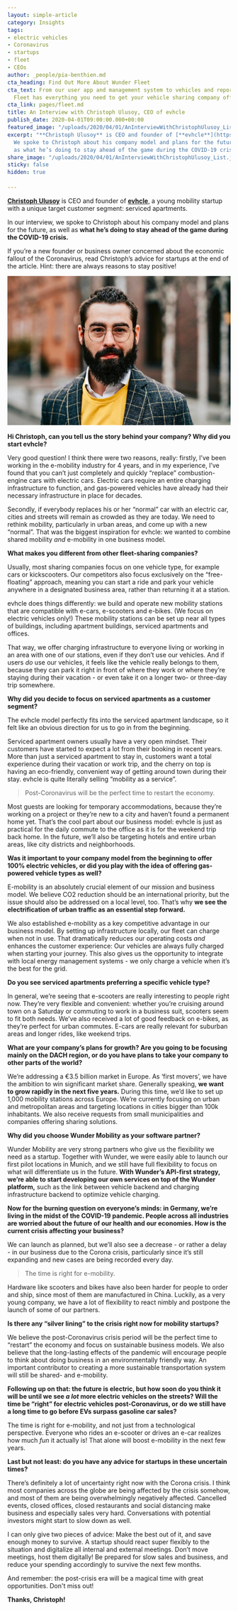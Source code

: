 ```yaml
---
layout: simple-article
category: Insights
tags:
- electric vehicles
- Coronavirus
- startups
- fleet
- CEOs
author: _people/pia-benthien.md
cta_heading: Find Out More About Wunder Fleet
cta_text: From our user app and management system to vehicles and reporting, Wunder
  Fleet has everything you need to get your vehicle sharing company off the ground.
cta_link: pages/fleet.md
title: An Interview with Christoph Ulusoy, CEO of evhcle
publish_date: 2020-04-01T09:00:00.000+00:00
featured_image: "/uploads/2020/04/01/AnInterviewWithChristophUlusoy_List.jpeg"
excerpt: "**Christoph Ulusoy** is CEO and founder of [**evhcle**](https://evhcle.com/).
  We spoke to Christoph about his company model and plans for the future, as well
  as what he’s doing to stay ahead of the game during the COVID-19 crisis."
share_image: "/uploads/2020/04/01/AnInterviewWithChristophUlusoy_List.jpeg"
sticky: false
hidden: true

---
```

[**Christoph Ulusoy**](https://www.linkedin.com/in/christoph-ulusoy-3a888657/) is CEO and founder of [**evhcle**](https://evhcle.com/), a young mobility startup with a unique target customer segment: serviced apartments.

In our interview, we spoke to Christoph about his company model and plans for the future, as well as **what he’s doing to stay ahead of the game during the COVID-19 crisis.** 

If you’re a new founder or business owner concerned about the economic fallout of the Coronavirus, read Christoph’s advice for startups at the end of the article. Hint: there are always reasons to stay positive!

![](/uploads/2020/03/31/ChristophUlusoy_Evhcle_Body.jpeg)

**Hi Christoph, can you tell us the story behind your company? Why did you start evhcle?**

Very good question! I think there were two reasons, really: firstly, I’ve been working in the e-mobility industry for 4 years, and in my experience, I’ve found that you can’t just completely and quickly “replace” combustion-engine cars with electric cars. Electric cars require an entire charging infrastructure to function, and gas-powered vehicles have already had their necessary infrastructure in place for decades.

Secondly, if everybody replaces his or her “normal” car with an electric car, cities and streets will remain as crowded as they are today. We need to rethink mobility, particularly in urban areas, and come up with a new “normal”. That was the biggest inspiration for evhcle: we wanted to combine shared mobility _and_ e-mobility in one business model.

**What makes you different from other fleet-sharing companies?**

Usually, most sharing companies focus on one vehicle type, for example cars or kickscooters. Our competitors also focus exclusively on the “free-floating” approach, meaning you can start a ride and park your vehicle anywhere in a designated business area, rather than returning it at a station.

evhcle does things differently: we build and operate new mobility stations that are compatible with e-cars, e-scooters and e-bikes. (We focus on electric vehicles only!) These mobility stations can be set up near all types of buildings, including apartment buildings, serviced apartments and offices.

That way, we offer charging infrastructure to everyone living or working in an area with one of our stations, even if they don’t use our vehicles. And if users _do_ use our vehicles, it feels like the vehicle really belongs to them, because they can park it right in front of where they work or where they’re staying during their vacation - or even take it on a longer two- or three-day trip somewhere.

**Why did you decide to focus on serviced apartments as a customer segment?**

The evhcle model perfectly fits into the serviced apartment landscape, so it felt like an obvious direction for us to go in from the beginning.

Serviced apartment owners usually have a very open mindset. Their customers have started to expect a lot from their booking in recent years. More than just a serviced apartment to stay in, customers want a total experience during their vacation or work trip, and the cherry on top is having an eco-friendly, convenient way of getting around town during their stay. evhcle is quite literally selling “mobility as a service”.

> Post-Coronavirus will be the perfect time to restart the economy. 

Most guests are looking for temporary accommodations, because they’re working on a project or they’re new to a city and haven’t found a permanent home yet. That’s the cool part about our business model: evhcle is just as practical for the daily commute to the office as it is for the weekend trip back home. In the future, we’ll also be targeting hotels and entire urban areas, like city districts and neighborhoods.

**Was it important to your company model from the beginning to offer 100% electric vehicles, or did you play with the idea of offering gas-powered vehicle types as well?**

E-mobility is an absolutely crucial element of our mission and business model. We believe CO2 reduction should be an international priority, but the issue should also be addressed on a local level, too. That’s why **we see the electrification of urban traffic as an essential step forward.**

We also established e-mobility as a key competitive advantage in our business model. By setting up infrastructure locally, our fleet can charge when not in use. That dramatically reduces our operating costs _and_ enhances the customer experience: Our vehicles are always fully charged when starting your journey. This also gives us the opportunity to integrate with local energy management systems - we only charge a vehicle when it’s the best for the grid.

**Do you see serviced apartments preferring a specific vehicle type?**

In general, we’re seeing that e-scooters are really interesting to people right now. They’re very flexible and convenient: whether you’re cruising around town on a Saturday or commuting to work in a business suit, scooters seem to fit both needs. We’ve also received a lot of good feedback on e-bikes, as they’re perfect for urban commutes. E-cars are really relevant for suburban areas and longer rides, like weekend trips.

**What are your company’s plans for growth? Are you going to be focusing mainly on the DACH region, or do you have plans to take your company to other parts of the world?**

We’re addressing a €3.5 billion market in Europe. As ‘first movers’, we have the ambition to win significant market share. Generally speaking, **we want to grow rapidly in the next five years.** During this time, we’d like to set up 1,000 mobility stations across Europe. We’re currently focusing on urban and metropolitan areas and targeting locations in cities bigger than 100k inhabitants. We also receive requests from small municipalities and companies offering sharing solutions.

**Why did you choose Wunder Mobility as your software partner?**

Wunder Mobility are very strong partners who give us the flexibility we need as a startup. Together with Wunder, we were easily able to launch our first pilot locations in Munich, and we still have full flexibility to focus on what will differentiate us in the future. **With Wunder’s API-first strategy, we’re able to start developing our own services on top of the Wunder platform,** such as the link between vehicle backend and charging infrastructure backend to optimize vehicle charging.

**Now for the burning question on everyone’s minds: in Germany, we’re living in the midst of the COVID-19 pandemic. People across all industries are worried about the future of our health and our economies. How is the current crisis affecting your business?**

We can launch as planned, but we’ll also see a decrease - or rather a delay - in our business due to the Corona crisis, particularly since it’s still expanding and new cases are being recorded every day.

> The time is right for e-mobility.

Hardware like scooters and bikes have also been harder for people to order and ship, since most of them are manufactured in China. Luckily, as a very young company, we have a lot of flexibility to react nimbly and postpone the launch of some of our partners.

**Is there any “silver lining” to the crisis right now for mobility startups?**

We believe the post-Coronavirus crisis period will be the perfect time to “restart” the economy and focus on sustainable business models. We also believe that the long-lasting effects of the pandemic will encourage people to think about doing business in an environmentally friendly way. An important contributor to creating a more sustainable transportation system will still be shared- and e-mobility.

**Following up on that: the future is electric, but how soon do you think it will be until we see _a lot_ more electric vehicles on the streets? Will the time be “right” for electric vehicles post-Coronavirus, or do we still have a long time to go before EVs surpass gasoline car sales?**

The time is right for e-mobility, and not just from a technological perspective. Everyone who rides an e-scooter or drives an e-car realizes how much _fun_ it actually is! That alone will boost e-mobility in the next few years.

**Last but not least: do you have any advice for startups in these uncertain times?**

There’s definitely a lot of uncertainty right now with the Corona crisis. I think most companies across the globe are being affected by the crisis somehow, and most of them are being overwhelmingly negatively affected. Cancelled events, closed offices, closed restaurants and social distancing make business and especially sales very hard. Conversations with potential investors might start to slow down as well.

I can only give two pieces of advice: Make the best out of it, and save enough money to survive. A startup should react super flexibly to the situation and digitalize all internal and external meetings. Don’t move meetings, host them digitally! Be prepared for slow sales and business, and reduce your spending accordingly to survive the next few months.

And remember: the post-crisis era will be a magical time with great opportunities. Don't miss out!

**Thanks, Christoph!**